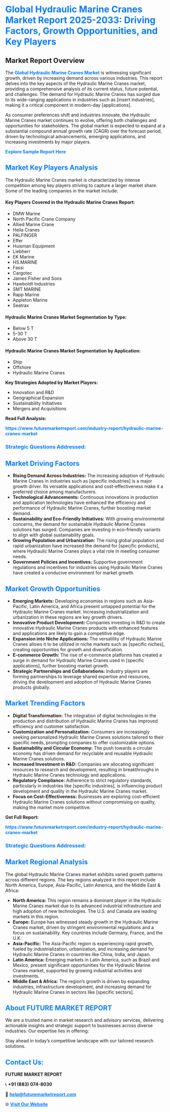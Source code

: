 <h1 style="color: #007BFF;">Global Hydraulic Marine Cranes Market Report 2025-2033: Driving Factors, Growth Opportunities, and Key Players</h1>

<section id="overview">
<h2>Market Report Overview</h2>
<p>The <a href="https://www.futuremarketreport.com/industry-report/hydraulic-marine-cranes-market" style="color: #007BFF; text-decoration: none;"><strong>Global Hydraulic Marine Cranes Market</strong></a> is witnessing significant growth, driven by increasing demand across various industries. This report delves into the key aspects of the Hydraulic Marine Cranes market, providing a comprehensive analysis of its current status, future potential, and challenges. The demand for Hydraulic Marine Cranes has surged due to its wide-ranging applications in industries such as [insert industries], making it a critical component in modern-day [applications].</p>
<p>As consumer preferences shift and industries innovate, the Hydraulic Marine Cranes market continues to evolve, offering both challenges and opportunities for stakeholders. The global market is expected to expand at a substantial compound annual growth rate (CAGR) over the forecast period, driven by technological advancements, emerging applications, and increasing investments by major players.</p>
</section>

<section id="overview">
<p><a href="https://www.futuremarketreport.com/request-sample/reportId=128430" style="color: #007BFF; text-decoration: none;"><strong>Explore Sample Report Here</strong></a></p>
</section>

<section id="key-players">
<h2 style="color: #007BFF;">Market Key Players Analysis</h2>
<p>The Hydraulic Marine Cranes market is characterized by intense competition among key players striving to capture a larger market share. Some of the leading companies in the market include:</p>
<h4>Key Players Covered in the Hydraulic Marine Cranes Report:</h4>
<ul><li>DMW Marine</li><li>North Pacific Crane Company</li><li>Allied Marine Crane</li><li>Heila Cranes</li><li>PALFINGER</li><li>Effer</li><li>Huisman Equipment</li><li>Liebherr</li><li>EK Marine</li><li>HS.MARINE</li><li>Fassi</li><li>Cargotec</li><li>James Fisher and Sons</li><li>Hawboldt Industries</li><li>SMT MARINE</li><li>Rapp Marine</li><li>Appleton Marine</li><li>Seatrax</li></ul>
<h4>Hydraulic Marine Cranes Market Segmentation by Type:</h4>
<ul><li>Below 5 T</li><li>5-30 T</li><li>Above 30 T</li></ul>

<h4>Hydraulic Marine Cranes Market Segmentation by Application:</h4>
<ul><li>Ship</li><li>Offshore</li><li>Hydraulic Marine Cranes</li></ul>
<p><strong>Key Strategies Adopted by Market Players:</strong></p>
<ul>
<li>Innovation and R&D</li>
<li>Geographical Expansion</li>
<li>Sustainability Initiatives</li>
<li>Mergers and Acquisitions</li>
</ul>
</section>

<section>
<p><strong>Read Full Analysis: </strong></p><a href="https://www.futuremarketreport.com/industry-report/hydraulic-marine-cranes-market" style="color: #007BFF; text-decoration: none;"><strong>https://www.futuremarketreport.com/industry-report/hydraulic-marine-cranes-market</strong></a>
<h3 style="color: #007BFF;">Strategic Questions Addressed:</h3>
</section>

<section id="driving-factors">
<h2 style="color: #007BFF;">Market Driving Factors</h2>
<ul>
<li><strong>Rising Demand Across Industries:</strong> The increasing adoption of Hydraulic Marine Cranes in industries such as [specific industries] is a major growth driver. Its versatile applications and cost-effectiveness make it a preferred choice among manufacturers.</li>
<li><strong>Technological Advancements:</strong> Continuous innovations in production and application technologies have enhanced the efficiency and performance of Hydraulic Marine Cranes, further boosting market demand.</li>
<li><strong>Sustainability and Eco-Friendly Initiatives:</strong> With growing environmental concerns, the demand for sustainable Hydraulic Marine Cranes solutions has surged. Companies are investing in eco-friendly variants to align with global sustainability goals.</li>
<li><strong>Growing Population and Urbanization:</strong> The rising global population and rapid urbanization have increased the demand for [specific products], where Hydraulic Marine Cranes plays a vital role in meeting consumer needs.</li>
<li><strong>Government Policies and Incentives:</strong> Supportive government regulations and incentives for industries using Hydraulic Marine Cranes have created a conducive environment for market growth.</li>
</ul>
</section>

<section id="growth-opportunities">
<h2 style="color: #007BFF;">Market Growth Opportunities</h2>
<ul>
<li><strong>Emerging Markets:</strong> Developing economies in regions such as Asia-Pacific, Latin America, and Africa present untapped potential for the Hydraulic Marine Cranes market. Increasing industrialization and urbanization in these regions are key growth drivers.</li>
<li><strong>Innovative Product Development:</strong> Companies investing in R&D to create innovative Hydraulic Marine Cranes products with enhanced features and applications are likely to gain a competitive edge.</li>
<li><strong>Expansion into Niche Applications:</strong> The versatility of Hydraulic Marine Cranes allows it to be utilized in niche markets such as [specific niches], creating opportunities for growth and diversification.</li>
<li><strong>E-commerce Growth:</strong> The rise of e-commerce platforms has created a surge in demand for Hydraulic Marine Cranes used in [specific applications], further boosting market growth.</li>
<li><strong>Strategic Partnerships and Collaborations:</strong> Industry players are forming partnerships to leverage shared expertise and resources, driving the development and adoption of Hydraulic Marine Cranes products globally.</li>
</ul>
</section>

<section id="trending-factors">
<h2 style="color: #007BFF;">Market Trending Factors</h2>
<ul>
<li><strong>Digital Transformation:</strong> The integration of digital technologies in the production and distribution of Hydraulic Marine Cranes has improved efficiency and customer satisfaction.</li>
<li><strong>Customization and Personalization:</strong> Consumers are increasingly seeking personalized Hydraulic Marine Cranes solutions tailored to their specific needs, prompting companies to offer customizable options.</li>
<li><strong>Sustainability and Circular Economy:</strong> The push towards a circular economy has driven demand for recyclable and reusable Hydraulic Marine Cranes solutions.</li>
<li><strong>Increased Investment in R&D:</strong> Companies are allocating significant resources to research and development, resulting in breakthroughs in Hydraulic Marine Cranes technology and applications.</li>
<li><strong>Regulatory Compliance:</strong> Adherence to strict regulatory standards, particularly in industries like [specific industries], is influencing product development and quality in the Hydraulic Marine Cranes market.</li>
<li><strong>Focus on Cost-Effectiveness:</strong> Businesses are exploring cost-efficient Hydraulic Marine Cranes solutions without compromising on quality, making the market more competitive.</li>
</ul>
</section>

<section>
<p><strong>Get Full Report: </strong></p><a href="https://www.futuremarketreport.com/industry-report/hydraulic-marine-cranes-market" style="color: #007BFF; text-decoration: none;"><strong>https://www.futuremarketreport.com/industry-report/hydraulic-marine-cranes-market</strong></a>
<h3 style="color: #007BFF;">Strategic Questions Addressed:</h3>
</section>


<section id="regional-analysis">
<h2 style="color: #007BFF;">Market Regional Analysis</h2>
<p>The global Hydraulic Marine Cranes market exhibits varied growth patterns across different regions. The key regions analyzed in this report include North America, Europe, Asia-Pacific, Latin America, and the Middle East & Africa:</p>
<ul>
<li><strong>North America:</strong> This region remains a dominant player in the Hydraulic Marine Cranes market due to its advanced industrial infrastructure and high adoption of new technologies. The U.S. and Canada are leading markets in this region.</li>
<li><strong>Europe:</strong> Europe has witnessed steady growth in the Hydraulic Marine Cranes market, driven by stringent environmental regulations and a focus on sustainability. Key countries include Germany, France, and the U.K.</li>
<li><strong>Asia-Pacific:</strong> The Asia-Pacific region is experiencing rapid growth, fueled by industrialization, urbanization, and increasing demand for Hydraulic Marine Cranes in countries like China, India, and Japan.</li>
<li><strong>Latin America:</strong> Emerging markets in Latin America, such as Brazil and Mexico, present significant opportunities for the Hydraulic Marine Cranes market, supported by growing industrial activities and investments.</li>
<li><strong>Middle East & Africa:</strong> The region’s growth is driven by expanding industries, infrastructure development, and increasing demand for Hydraulic Marine Cranes in sectors like [specific sectors].</li>
</ul>
</section>

<footer>
<h2 style="color: #007BFF;">About FUTURE MARKET REPORT</h2>
<p>We are a trusted name in market research and advisory services, delivering actionable insights and strategic support to businesses across diverse industries. Our expertise lies in offering:</p>

<p>Stay ahead in today’s competitive landscape with our tailored research solutions.</p>

<h2 style="color: #007BFF;">Contact Us:</h2>
<p><strong>FUTURE MARKET REPORT</strong></p>
<p>📞 <strong>+91 (883) 074-8030</strong></p>
<p>📧 <strong><a href="mailto:help@futuremarketreport.com" style="color: #007BFF;">help@futuremarketreport.com</a></strong></p>
<p>🌐 <strong><a href="https://www.futuremarketreport.com/" style="color: #007BFF;">Visit Our Website</a></strong></p>
</footer>